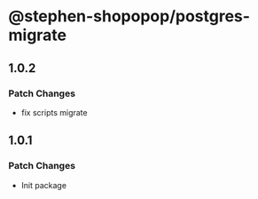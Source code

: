 # @stephen-shopopop/postgres-migrate

## 1.0.2

### Patch Changes

- fix scripts migrate

## 1.0.1

### Patch Changes

- Init package
